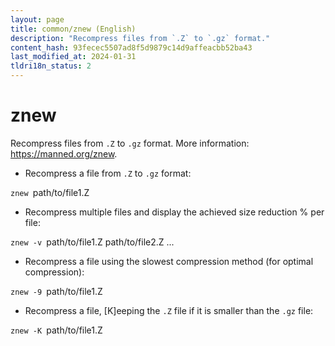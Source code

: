 ```yaml
---
layout: page
title: common/znew (English)
description: "Recompress files from `.Z` to `.gz` format."
content_hash: 93fecec5507ad8f5d9879c14d9affeacbb52ba43
last_modified_at: 2024-01-31
tldri18n_status: 2
---
```

# znew

Recompress files from `.Z` to `.gz` format.
More information: <https://manned.org/znew>.

- Recompress a file from `.Z` to `.gz` format:

`znew `<span class="tldr-var badge badge-pill bg-dark-lm bg-white-dm text-white-lm text-dark-dm font-weight-bold">path/to/file1.Z</span>

- Recompress multiple files and display the achieved size reduction % per file:

`znew -v `<span class="tldr-var badge badge-pill bg-dark-lm bg-white-dm text-white-lm text-dark-dm font-weight-bold">path/to/file1.Z path/to/file2.Z ...</span>

- Recompress a file using the slowest compression method (for optimal compression):

`znew -9 `<span class="tldr-var badge badge-pill bg-dark-lm bg-white-dm text-white-lm text-dark-dm font-weight-bold">path/to/file1.Z</span>

- Recompress a file, [K]eeping the `.Z` file if it is smaller than the `.gz` file:

`znew -K `<span class="tldr-var badge badge-pill bg-dark-lm bg-white-dm text-white-lm text-dark-dm font-weight-bold">path/to/file1.Z</span>
